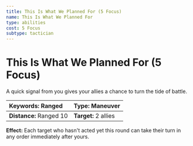 ```yaml
---
title: This Is What We Planned For (5 Focus)
name: This Is What We Planned For
type: abilities
cost: 5 Focus
subtype: tactician
---
```


# This Is What We Planned For (5 Focus)

A quick signal from you gives your allies a chance to turn the tide of battle.

| **Keywords:** Ranged    | **Type:** Maneuver   |
| :---------------------- | :------------------- |
| **Distance:** Ranged 10 | **Target:** 2 allies |

**Effect:** Each target who hasn't acted yet this round can take their turn in any order immediately after yours.
